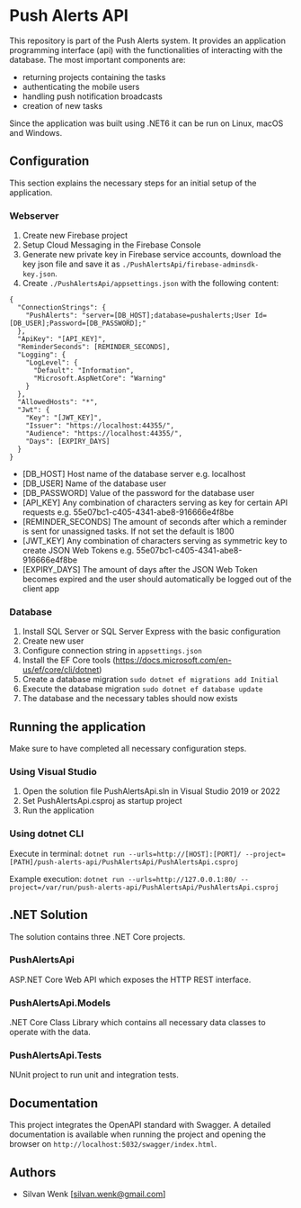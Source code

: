 # Push Alerts API
This repository is part of the Push Alerts system. It provides an application programming interface (api) 
with the functionalities of interacting with the database. The most important components are:

- returning projects containing the tasks
- authenticating the mobile users
- handling push notification broadcasts
- creation of new tasks

Since the application was built using .NET6 it can be run on Linux, macOS and Windows.

## Configuration
This section explains the necessary steps for an initial setup of the application.

### Webserver
1. Create new Firebase project
2. Setup Cloud Messaging in the Firebase Console
3. Generate new private key in Firebase service accounts, download the key json file and save it as `./PushAlertsApi/firebase-adminsdk-key.json`.
4. Create `./PushAlertsApi/appsettings.json` with the following content:
```
{
  "ConnectionStrings": {
    "PushAlerts": "server=[DB_HOST];database=pushalerts;User Id=[DB_USER];Password=[DB_PASSWORD];"
  },
  "ApiKey": "[API_KEY]",
  "ReminderSeconds": [REMINDER_SECONDS],
  "Logging": {
    "LogLevel": {
      "Default": "Information",
      "Microsoft.AspNetCore": "Warning"
    }
  },
  "AllowedHosts": "*",
  "Jwt": {
    "Key": "[JWT_KEY]",
    "Issuer": "https://localhost:44355/",
    "Audience": "https://localhost:44355/",
    "Days": [EXPIRY_DAYS]
  }
}
```
- [DB_HOST] Host name of the database server e.g. localhost
- [DB_USER] Name of the database user
- [DB_PASSWORD] Value of the password for the database user
- [API_KEY] Any combination of characters serving as key for certain API requests e.g. 55e07bc1-c405-4341-abe8-916666e4f8be
- [REMINDER_SECONDS] The amount of seconds after which a reminder is sent for unassigned tasks. If not set the default is 1800
- [JWT_KEY] Any combination of characters serving as symmetric key to create JSON Web Tokens e.g. 55e07bc1-c405-4341-abe8-916666e4f8be
- [EXPIRY_DAYS] The amount of days after the JSON Web Token becomes expired and the user should automatically be logged out of the client app

### Database
1. Install SQL Server or SQL Server Express with the basic configuration
2. Create new user
3. Configure connection string in `appsettings.json`
4. Install the EF Core tools (https://docs.microsoft.com/en-us/ef/core/cli/dotnet)
5. Create a database migration `sudo dotnet ef migrations add Initial`
6. Execute the database migration `sudo dotnet ef database update`
7. The database and the necessary tables should now exists 

## Running the application
Make sure to have completed all necessary configuration steps.

### Using Visual Studio
1. Open the solution file PushAlertsApi.sln in Visual Studio 2019 or 2022
2. Set PushAlertsApi.csproj as startup project
3. Run the application

### Using dotnet CLI
Execute in terminal: `dotnet run --urls=http://[HOST]:[PORT]/ --project= [PATH]/push-alerts-api/PushAlertsApi/PushAlertsApi.csproj`

Example execution: `dotnet run --urls=http://127.0.0.1:80/ --project=/var/run/push-alerts-api/PushAlertsApi/PushAlertsApi.csproj`

## .NET Solution
The solution contains three .NET Core projects.

### PushAlertsApi
ASP.NET Core Web API which exposes the HTTP REST interface.

### PushAlertsApi.Models
.NET Core Class Library which contains all necessary data classes to operate with the data.

### PushAlertsApi.Tests
NUnit project to run unit and integration tests.

## Documentation
This project integrates the OpenAPI standard with Swagger. A detailed documentation is available when running the project and opening the browser on `http://localhost:5032/swagger/index.html`.

## Authors
- Silvan Wenk [silvan.wenk@gmail.com]
